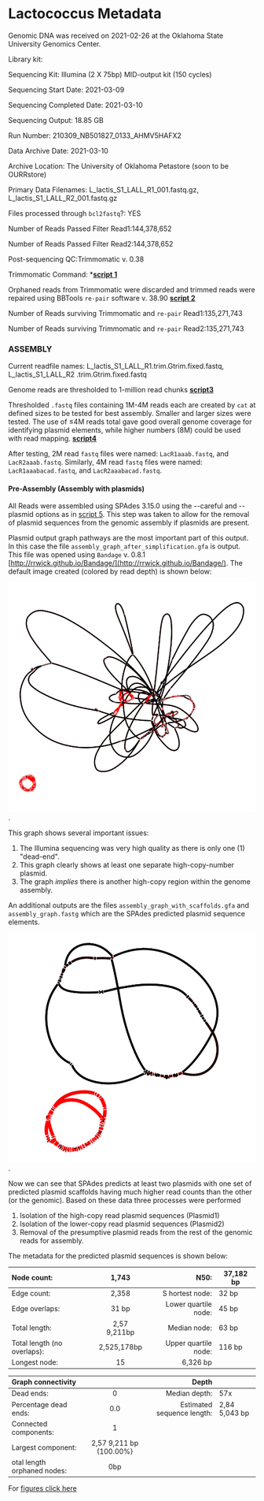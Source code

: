 ---
---
# Lactococcus Metadata

Genomic DNA was received on 2021-02-26 at the Oklahoma State University Genomics Center.


Library kit:

Sequencing Kit: Illumina (2 X 75bp) MID-output kit (150 cycles)

Sequencing Start Date: 2021-03-09

Sequencing Completed Date: 2021-03-10

Sequencing Output: 18.85 GB

Run Number: 210309_NB501827_0133_AHMV5HAFX2

Data Archive Date: 2021-03-10

Archive Location: The University of Oklahoma Petastore (soon to be OURRstore)

Primary Data Filenames: L_lactis_S1_LALL_R1_001.fastq.gz, L_lactis_S1_LALL_R2_001.fastq.gz

Files processed through `bcl2fastq`?: YES

Number of Reads Passed Filter Read1:144,378,652

Number of Reads Passed Filter Read2:144,378,652

Post-sequencing QC:Trimmomatic v. 0.38 

Trimmomatic Command: ***[script 1](/scripts.md#trim01)**

Orphaned reads from Trimmomatic were discarded and trimmed reads were repaired using BBTools `re-pair` software v. 38.90 **[script 2](/scripts.md#BB01)**

Number of Reads surviving Trimmomatic and `re-pair` Read1:135,271,743

Number of Reads surviving Trimmomatic and `re-pair` Read2:135,271,743

### ASSEMBLY

Current readfile names: L_lactis_S1_LALL_R1.trim.Gtrim.fixed.fastq, L_lactis_S1_LALL_R2
.trim.Gtrim.fixed.fastq

Genome reads are thresholded to 1-million read chunks **[script3](/scripts.md#thresh01)**

Thresholded `.fastq` files containing 1M-4M reads each are created by `cat` at defined sizes to be tested for best assembly. Smaller and larger sizes were tested. The use of ≤4M reads total gave good overall genome coverage for identifying plasmid elements, while higher numbers (8M) could be used with read mapping. 
**[script4](/scripts.md#cat01)**

After testing, 2M read `fastq` files were named: `LacR1aaab.fastq`, and `LacR2aaab.fastq`. Similarly, 4M read `fastq` files were named: `LacR1aaabacad.fastq`, and `LacR2aaabacad.fastq`.

#### Pre-Assembly (Assembly with plasmids)

All Reads were assembled using SPAdes 3.15.0 using the --careful and --plasmid options as in [script 5](/scripts.md#scr05). This step was taken to allow for the removal of plasmid sequences from the genomic assembly if plasmids are present. 

Plasmid output graph pathways are the most important part of this output. In this case the file `assembly_graph_after_simplification.gfa` is output. This file was opened using `Bandage` v. 0.8.1 [http://rrwick.github.io/Bandage/](http://rrwick.github.io/Bandage/). The default image created (colored by read depth) is shown below:

![Lactococcus assembly using --plasmid --careful](/fig/graph1.png).

This graph shows several important issues:
1. The Illumina sequencing was very high quality as there is only one (1) "dead-end".
2. This graph clearly shows at least one separate high-copy-number plasmid.
3. The graph *implies* there is another high-copy region within the genome assembly.

An additional outputs are the files `assembly_graph_with_scaffolds.gfa` and `assembly_graph.fastg` which are the SPAdes predicted plasmid sequence elements. 

![Lactococcus predicted plasmids from SPAdes using --plasmid --careful](/fig/graph0_scaffolding.png).

Now we can see that SPAdes predicts at least two plasmids with one set of predicted plasmid scaffolds having much higher read counts than the other (or the genomic). Based on these data three processes were performed

1. Isolation of the high-copy read plasmid sequences (Plasmid1)
2. Isolation of the lower-copy read plasmid sequences (Plasmid2)
3. Removal of the presumptive plasmid reads from the rest of the genomic reads for assembly. 

The metadata for the predicted plasmid sequences is shown below:

  | Node count:	| 1,743	| N50:	| 37,182 bp|
  | :------------- | :----------: | -----------: | ----- |
  | Edge count:	 | 2,358	|S hortest node:	| 32 bp|
  | Edge overlaps:	| 31 bp	| Lower quartile node:	| 45 bp|
  | Total length:	 | 2,57 9,211bp	| Median node:	| 63 bp|
  | Total length (no overlaps):	 | 2,525,178bp	| Upper quartile node:	| 116 bp|
  | Longest node:	| 15  | 6,326 bp| |

  | Graph connectivity| 	| Depth	| |
  | :------------- | :----------: | -----------: | ----- |
  | Dead ends:	 |0	|Median depth:	| 57x|
  | Percentage dead ends:	| 0.0	| Estimated sequence length:	| 2,84 5,043 bp|
  | Connected components:	 | 1	| 	|  |
  | Largest component:	 |  2,57 9,211 bp (100.00%}	| 	| |
  | otal length orphaned nodes:	| 0bp | | |
  
   
    
	 
	  
	   
	   












For [figures click here](/fig/)